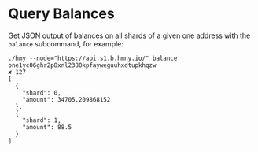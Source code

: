 # Query Balances

Get JSON output of balances on all shards of a given one address with the `balance` subcommand, for example:

```text
./hmy --node="https://api.s1.b.hmny.io/" balance one1yc06ghr2p8xnl2380kpfayweguuhxdtupkhqzw                                   ✘ 127
[
  {
    "shard": 0,
    "amount": 34705.209868152
  },
  {
    "shard": 1,
    "amount": 88.5
  }
]
```

